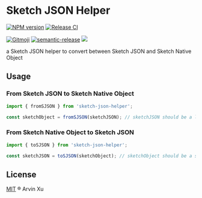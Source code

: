 # Sketch JSON Helper


[![NPM version][version-image]][version-url] [![Release CI][release-ci]][deploy-ci-url]

[![Gitmoji][gitmoji]][gitmoji-url] [![semantic-release][semantic-release]][semantic-release-repo] ![][license-url]


a Sketch JSON helper to convert between Sketch JSON and Sketch Native Object


<!-- badge -->

[gitmoji]: https://img.shields.io/badge/gitmoji-%20😜%20😍-FFDD67.svg
[gitmoji-url]: https://gitmoji.carloscuesta.me/
[semantic-release]: https://img.shields.io/badge/%20%20%F0%9F%93%A6%F0%9F%9A%80-semantic--release-e10079.svg
[semantic-release-repo]: https://github.com/semantic-release/semantic-release
[license-url]: https://img.shields.io/github/license/arvinxx/sketch-json-helper

<!-- Github CI -->

[release-ci]: https://github.com/arvinxx/sketch-json-helper/workflows/Release%20CI/badge.svg
[deploy-ci-url]: https://github.com/arvinxx/sketch-json-helper/actions?query=workflow%3A%22Release+CI%22

## Usage


### From Sketch JSON to Sketch Native Object

```typescript
import { fromSJSON } from 'sketch-json-helper';

const sketchObject = fromSJSON(sketchJSON); // sketchJSON should be a legal sketch json
```

### From Sketch Native Object to Sketch JSON

```typescript
import { toSJSON } from 'sketch-json-helper';

const sketchJSON = toSJSON(sketchObject); // sketchObject should be a sketchObject
```

## License

[MIT](./LICENSE) ® Arvin Xu

[version-image]: http://img.shields.io/npm/v/sketch-json-helper.svg?color=deepgreen&label=latest
[next-version-image]: https://img.shields.io/npm/v/sketch-json-helper/next?color=deepgreen&label=next
[alpha-version-image]: https://img.shields.io/npm/v/sketch-json-helper/alpha?color=deepgreen&label=alpha
[beta-version-image]: https://img.shields.io/npm/v/sketch-json-helper/beta?color=deepgreen&label=beta
[version-url]: http://npmjs.org/package/sketch-json-helper
